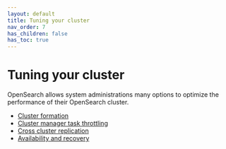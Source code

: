 ```yaml
---
layout: default
title: Tuning your cluster
nav_order: 7
has_children: false
has_toc: true
---
```


# Tuning your cluster

OpenSearch allows system administrations many options to optimize the performance of their OpenSearch cluster.

- [Cluster formation]({{site.url}}{{site.baseurl}}/tuning-your-cluster/cluster/)
- [Cluster manager task throttling]({{site.url}}{{site.baseurl}}/tuning-your-cluster/cluster-manager-task-throttling/)
- [Cross cluster replication]({{site.url}}{{site.baseurl}}/tuning-your-cluster/replication-plugin/index/)
- [Availability and recovery]({{site.url}}{{site.baseurl}}/tuning-your-cluster/availability-and-recovery/index/)


